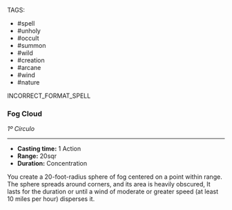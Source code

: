 TAGS:
- #spell
- #unholy
- #occult
- #summon
- #wild
- #creation
- #arcane
- #wind
- #nature

INCORRECT_FORMAT_SPELL
### Fog Cloud
*1º Círculo*
___
- **Casting time:** 1 Action
- **Range:** 20sqr
- **Duration:** Concentration

You create a 20-foot-radius sphere of fog centered on a point within range. The sphere spreads around corners, and its area is heavily obscured, It lasts for the duration or until a wind of moderate or greater speed (at least 10 miles per hour) disperses it.
